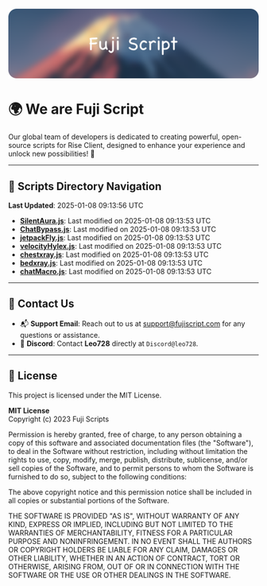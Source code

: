 ![Banner](.github/b.webp)

# 🌍 **We are Fuji Script**

Our global team of developers is dedicated to creating powerful, open-source scripts for Rise Client, designed to enhance your experience and unlock new possibilities! 🌟

---
<!-- SCRIPTS_NAVIGATION_START -->
## 📂 **Scripts Directory Navigation**

**Last Updated**: 2025-01-08 09:13:56 UTC

- **[SilentAura.js](scripts/SilentAura.js)**: Last modified on 2025-01-08 09:13:53 UTC
- **[ChatBypass.js](scripts/ChatBypass.js)**: Last modified on 2025-01-08 09:13:53 UTC
- **[jetpackFly.js](scripts/jetpackFly.js)**: Last modified on 2025-01-08 09:13:53 UTC
- **[velocityHylex.js](scripts/velocityHylex.js)**: Last modified on 2025-01-08 09:13:53 UTC
- **[chestxray.js](scripts/chestxray.js)**: Last modified on 2025-01-08 09:13:53 UTC
- **[bedxray.js](scripts/bedxray.js)**: Last modified on 2025-01-08 09:13:53 UTC
- **[chatMacro.js](scripts/chatMacro.js)**: Last modified on 2025-01-08 09:13:53 UTC

<!-- SCRIPTS_NAVIGATION_END -->

---

## 💬 **Contact Us**  
- 📬 **Support Email**: Reach out to us at [support@fujiscript.com](mailto:support@fujiscript.com) for any questions or assistance.  
- 💬 **Discord**: Contact **Leo728** directly at `Discord@leo728`.

---

## 📜 **License**

This project is licensed under the MIT License.  

**MIT License**  
Copyright (c) 2023 Fuji Scripts  

Permission is hereby granted, free of charge, to any person obtaining a copy of this software and associated documentation files (the "Software"), to deal in the Software without restriction, including without limitation the rights to use, copy, modify, merge, publish, distribute, sublicense, and/or sell copies of the Software, and to permit persons to whom the Software is furnished to do so, subject to the following conditions:  

The above copyright notice and this permission notice shall be included in all copies or substantial portions of the Software.  

THE SOFTWARE IS PROVIDED "AS IS", WITHOUT WARRANTY OF ANY KIND, EXPRESS OR IMPLIED, INCLUDING BUT NOT LIMITED TO THE WARRANTIES OF MERCHANTABILITY, FITNESS FOR A PARTICULAR PURPOSE AND NONINFRINGEMENT. IN NO EVENT SHALL THE AUTHORS OR COPYRIGHT HOLDERS BE LIABLE FOR ANY CLAIM, DAMAGES OR OTHER LIABILITY, WHETHER IN AN ACTION OF CONTRACT, TORT OR OTHERWISE, ARISING FROM, OUT OF OR IN CONNECTION WITH THE SOFTWARE OR THE USE OR OTHER DEALINGS IN THE SOFTWARE.  
